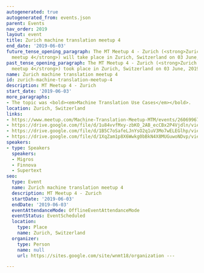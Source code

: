 ```yaml
---
autogenerated: true
autogenerated_from: events.json
parent: Events
nav_order: 2019
layout: event
title: Zurich machine translation meetup 4
end_date: '2019-06-03'
future_tense_opening_paragraph: The MT Meetup 4 - Zurich (<strong>Zurich machine translation
  meetup 4</strong>) will take place in Zurich, Switzerland on 03 June, 2019.
past_tense_opening_paragraph: The MT Meetup 4 - Zurich (<strong>Zurich machine translation
  meetup 4</strong>) took place in Zurich, Switzerland on 03 June, 2019.
name: Zurich machine translation meetup 4
id: zurich-machine-translation-meetup-4
description: MT Meetup 4 - Zurich
start_date: '2019-06-03'
more_paragraphs:
- The topic was <bold><em>Machine Translation Use Cases</em></bold>.
location: Zurich, Switzerland
links:
- https://www.meetup.com/Machine-Translation-Meetup-MTM/events/260699678/
- https://drive.google.com/file/d/1u84vvfMxy-zbKO_2AB_ecCBx2P4Vjdln/view
- https://drive.google.com/file/d/1B5C7oSafeLJnYsO2q1uV3Mo7wELEGlhp/view
- https://drive.google.com/file/d/1XqZam1p8X6Wwkg0bBkN4X8MUGuwoNDvp/view
speakers:
- type: Speakers
  speakers:
  - Migros
  - Finnova
  - Supertext
seo:
  type: Event
  name: Zurich machine translation meetup 4
  description: MT Meetup 4 - Zurich
  startDate: '2019-06-03'
  endDate: '2019-06-03'
  eventAttendanceMode: OfflineEventAttendanceMode
  eventStatus: EventScheduled
  location:
    type: Place
    name: Zurich, Switzerland
  organizer:
    type: Person
    name: null
    url: https://sites.google.com/site/wnmt18/organization ---

---
```


